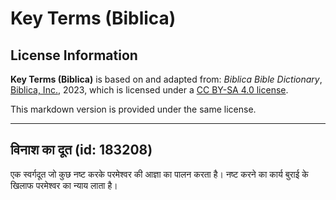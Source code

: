 # Key Terms (Biblica)

## License Information

**Key Terms (Biblica)** is based on and adapted from: _Biblica Bible Dictionary_, [Biblica, Inc.](https://www.biblica.com/), 2023, which is licensed under a [CC BY-SA 4.0 license](https://creativecommons.org/licenses/by-sa/4.0/legalcode.en).

This markdown version is provided under the same license.



--------------------------------

## विनाश का दूत (id: 183208)

एक स्वर्गदूत जो कुछ नष्ट करके परमेश्वर की आज्ञा का पालन करता है। नष्ट करने का कार्य बुराई के खिलाफ परमेश्वर का न्याय लाता है।


